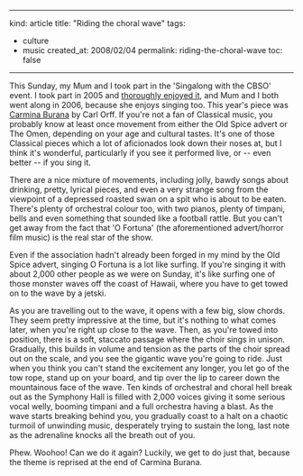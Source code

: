 -----
kind: article
title: "Riding the choral wave"
tags:
- culture
- music
created_at: 2008/02/04
permalink: riding-the-choral-wave
toc: false
-----

<p>This Sunday, my Mum and I took part in the 'Singalong with the CBSO' event. I took part in 2005 and <a href="http://www.rousette.org.uk/blog/archives/blockbuster-choruses/">thoroughly enjoyed it</a>, and Mum and I both went along in 2006, because she enjoys singing too. This year's piece was <a href="http://www.amazon.co.uk/exec/obidos/ASIN/B000L42JB8/butshesagirl-21/">Carmina Burana</a> by Carl Orff. If you're not a fan of Classical music, you probably know at least once movement from either the Old Spice advert or The Omen, depending on your age and cultural tastes. It's one of those Classical pieces which a lot of aficionados look down their noses at, but I think it's wonderful, particularly if you see it performed live, or -- even better -- if you sing it.</p>

<p>There are a nice mixture of movements, including jolly, bawdy songs about drinking, pretty, lyrical pieces, and even a very strange song from the viewpoint of a depressed roasted swan on a spit who is about to be eaten. There's plenty of orchestral colour too, with two pianos, plenty of timpani, bells and even something that sounded like a football rattle. But you can't get away from the fact that 'O Fortuna' (the aforementioned advert/horror film music) is the real star of the show.</p>

<p>Even if the association hadn't already been forged in my mind by the Old Spice advert, singing O Fortuna is a lot like surfing. If you're singing it with about 2,000 other people as we were on Sunday, it's like surfing one of those monster waves off the coast of Hawaii, where you have to get towed on to the wave by a jetski.</p>

<p>As you are travelling out to the wave, it opens with a few big, slow chords. They seem pretty impressive at the time, but it's nothing to what comes later, when you're right up close to the wave. Then, as you're towed into position, there is a soft, staccato passage where the choir sings in unison. Gradually, this builds in volume and tension as the parts of the choir spread out on the scale, and you see the gigantic wave you're going to ride. Just when you think you can't stand the excitement any longer, you let go of the tow rope, stand up on your board, and tip over the lip to career down the mountainous face of the wave. Ten kinds of orchestral and choral hell break out as the Symphony Hall is filled with 2,000 voices giving it some serious vocal welly, booming timpani and a full orchestra having a blast. As the wave starts breaking behind you, you gradually coast to a halt on a chaotic turmoil of unwinding music, desperately trying to sustain the long, last note as the adrenaline knocks all the breath out of you.</p>

<p>Phew. Woohoo! Can we do it again? Luckily, we get to do just that, because the theme is reprised at the end of Carmina Burana.</p>


